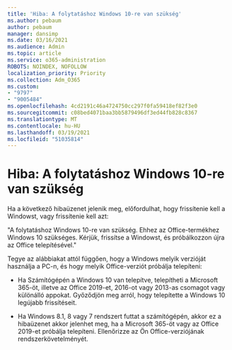 ```yaml
---
title: 'Hiba: A folytatáshoz Windows 10-re van szükség'
ms.author: pebaum
author: pebaum
manager: dansimp
ms.date: 03/16/2021
ms.audience: Admin
ms.topic: article
ms.service: o365-administration
ROBOTS: NOINDEX, NOFOLLOW
localization_priority: Priority
ms.collection: Adm_O365
ms.custom:
- "9797"
- "9005484"
ms.openlocfilehash: 4cd2191c46a4724750cc297f0fa59418ef82f3e0
ms.sourcegitcommit: c08bed4071baa3bb5879496df3ed44fb828c8367
ms.translationtype: MT
ms.contentlocale: hu-HU
ms.lasthandoff: 03/19/2021
ms.locfileid: "51035814"
---
```

# <a name="error-you-need-windows-10-to-continue"></a>Hiba: A folytatáshoz Windows 10-re van szükség

Ha a következő hibaüzenet jelenik meg, előfordulhat, hogy frissítenie kell a Windowst, vagy frissítenie kell azt:

"A folytatáshoz Windows 10-re van szükség. Ehhez az Office-termékhez Windows 10 szükséges. Kérjük, frissítse a Windowst, és próbálkozzon újra az Office telepítésével."

Tegye az alábbiakat attól függően, hogy a Windows melyik verzióját használja a PC-n, és hogy melyik Office-verziót próbálja telepíteni:

- Ha Számítógépén a Windows 10 van telepítve, telepítheti a Microsoft 365-öt, illetve az Office 2019-et, 2016-ot vagy 2013-as csomagot vagy különálló appokat. Győződjön meg arról, hogy telepítette a Windows 10 legújabb frissítéseit.

- Ha Windows 8.1, 8 vagy 7 rendszert futtat a számítógépén, akkor ez a hibaüzenet akkor jelenhet meg, ha a Microsoft 365-öt vagy az Office 2019-et próbálja telepíteni. Ellenőrizze az Ön Office-verziójának rendszerkövetelményét.